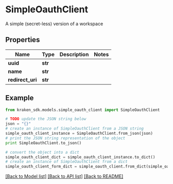 # SimpleOauthClient

A simple (secret-less) version of a workspace

## Properties
Name | Type | Description | Notes
------------ | ------------- | ------------- | -------------
**uuid** | **str** |  | 
**name** | **str** |  | 
**redirect_uri** | **str** |  | 

## Example

```python
from kraken_sdk.models.simple_oauth_client import SimpleOauthClient

# TODO update the JSON string below
json = "{}"
# create an instance of SimpleOauthClient from a JSON string
simple_oauth_client_instance = SimpleOauthClient.from_json(json)
# print the JSON string representation of the object
print SimpleOauthClient.to_json()

# convert the object into a dict
simple_oauth_client_dict = simple_oauth_client_instance.to_dict()
# create an instance of SimpleOauthClient from a dict
simple_oauth_client_form_dict = simple_oauth_client.from_dict(simple_oauth_client_dict)
```
[[Back to Model list]](../README.md#documentation-for-models) [[Back to API list]](../README.md#documentation-for-api-endpoints) [[Back to README]](../README.md)


